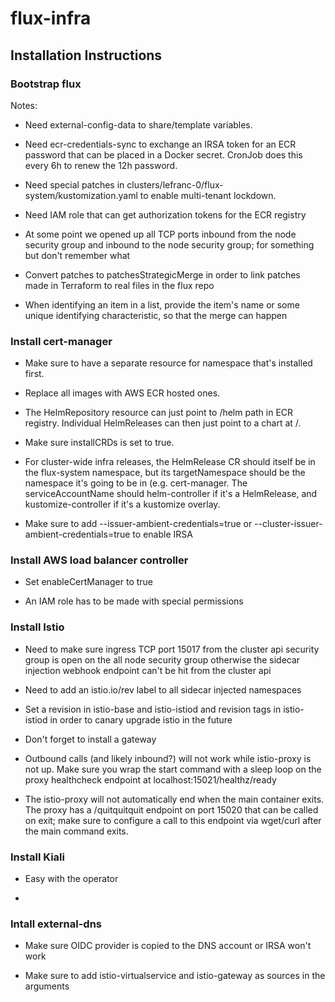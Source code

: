# flux-infra

## Installation Instructions

### Bootstrap flux

Notes:

- Need external-config-data to share/template variables.

- Need ecr-credentials-sync to exchange an IRSA token for an ECR
  password that can be placed in a Docker secret. CronJob does this
  every 6h to renew the 12h password.

- Need special patches in
  clusters/lefranc-0/flux-system/kustomization.yaml to enable
  multi-tenant lockdown.
  
- Need IAM role that can get authorization tokens for the ECR registry

- At some point we opened up all TCP ports inbound from the node
  security group and inbound to the node security group; for something
  but don't remember what
  
- Convert patches to patchesStrategicMerge in order to link patches
  made in Terraform to real files in the flux repo
  
- When identifying an item in a list, provide the item's name or some
  unique identifying characteristic, so that the merge can happen

### Install cert-manager

- Make sure to have a separate resource for namespace that's installed
  first.
  
- Replace all images with AWS ECR hosted ones.

- The HelmRepository resource can just point to /helm path in ECR
  registry. Individual HelmReleases can then just point to a chart at
  <org>/<chart name>.
  
- Make sure installCRDs is set to true.

- For cluster-wide infra releases, the HelmRelease CR should itself be
  in the flux-system namespace, but its targetNamespace should be the
  namespace it's going to be in (e.g. cert-manager. The
  serviceAccountName should helm-controller if it's a HelmRelease, and
  kustomize-controller if it's a kustomize overlay.
  
- Make sure to add --issuer-ambient-credentials=true or
  --cluster-issuer-ambient-credentials=true to enable IRSA

### Install AWS load balancer controller

- Set enableCertManager to true

- An IAM role has to be made with special permissions

### Install Istio

- Need to make sure ingress TCP port 15017 from the cluster api
  security group is open on the all node security group otherwise the
  sidecar injection webhook endpoint can't be hit from the cluster api

- Need to add an istio.io/rev label to all sidecar injected namespaces

- Set a revision in istio-base and istio-istiod and revision tags in
  istio-istiod in order to canary upgrade istio in the future
  
- Don't forget to install a gateway

- Outbound calls (and likely inbound?) will not work while istio-proxy
  is not up. Make sure you wrap the start command with a sleep loop on
  the proxy healthcheck endpoint at localhost:15021/healthz/ready
  
- The istio-proxy will not automatically end when the main container
  exits. The proxy has a /quitquitquit endpoint on port 15020 that can
  be called on exit; make sure to configure a call to this endpoint
  via wget/curl after the main command exits.

### Install Kiali

- Easy with the operator

- 

### Intall external-dns

- Make sure OIDC provider is copied to the DNS account or IRSA won't
  work

- Make sure to add istio-virtualservice and istio-gateway as sources
  in the arguments
